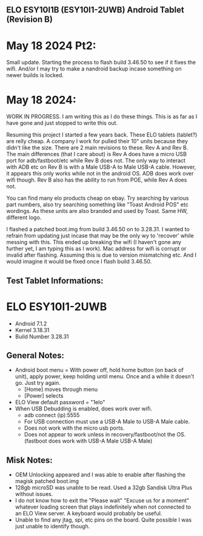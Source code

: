## ELO ESY10I1B (ESY10I1-2UWB) Android Tablet (Revision B)

# May 18 2024 Pt2:
Small update. Starting the process to flash build 3.46.50 to see if it fixes the wifi. And/or I may try to make a nandroid backup incase something on newer builds is locked. 
# May 18 2024: 
WORK IN PROGRESS. I am writing this as I do these things. This is as far as I have gone and just stopped to write this out. 

Resuming this project I started a few years back. These ELO tablets (tablet?) are relly cheap. A company I work for pulled their 10" units because they didn't like the size.
There are 2 main revisions to these. Rev A and Rev B. The main differences (that I care about) is Rev A does have a micro USB port for adb/fastboot/etc while Rev B does not.
The only way to interact with ADB etc on Rev B is with a Male USB-A to Male USB-A cable. However, it appears this only works while not in the android OS. ADB does work over wifi though.
Rev B also has the ability to run from POE, while Rev A does not.

You can find many elo products cheap on ebay. Try searching by various part numbers, also try searching something like "Toast Android POS" etc wordings. As these units are
also branded and used by Toast. Same HW, different logo. 

I flashed a patched boot.img from build 3.46.50 on to 3.28.31. I wanted to refrain from updating just incase that may be the only wy to 'recover' while messing with this.
This ended up breaking the wifi (I haven't gone any further yet, I am typing this as I work). Mac address for wifi is corrupt or invalid after flashing. Assuming this
is due to version mismatching etc. And I would imagine it would be fixed once I flash build 3.46.50. 

## Test Tablet Informations:
# ELO ESY10I1-2UWB
- Android 7.1.2
- Kernel 3.18.31
- Build Number 3.28.31

## General Notes:
- Android boot menu = With power off, hold home button (on back of unit), apply power, keep holding until menu. Once and a while it doesn't go. Just try again.
	- [Home] moves through menu
	- [Power] selects 
- ELO View default password = "1elo"
- When USB Debudding is enabled, does work over wifi. 
	- adb connect (ip):5555
	- For USB connection must use a USB-A Male to USB-A Male cable. 
	- Does not work with the micro usb ports.
	- Does not appear to work unless in recovery/fastboot/not the OS. (fastboot does work with USB-A Male USB-A Male)

## Misk Notes:
- OEM Unlocking appeared and I was able to enable after flashing the magisk patched boot.img
- 128gb microSD was unable to be read. Used a 32gb Sandisk Ultra Plus without issues.
- I do not know how to exit the "Please wait" "Excuse us for a moment" whatever loading screen that plays indefinitely when not connected to an ELO View server. A keyboard would probably be useful. 
- Unable to find any jtag, spi, etc pins on the board. Quite possible I was just unable to identify though.
